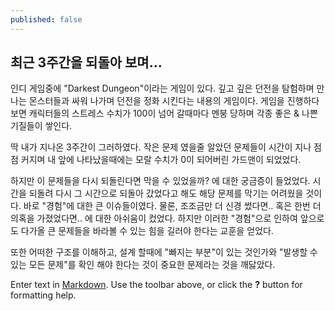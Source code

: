 ```yaml
---
published: false
---
```


## 최근 3주간을 되돌아 보며... 
인디 게임중에 "Darkest Dungeon"이라는 게임이 있다.
깊고 깊은 던전을 탐험하며 만나는 몬스터들과 싸워 나가며 던전을 정화 시킨다는 내용의 게임이다.
게임을 진행하다 보면 캐릭터들의 스트레스 수치가 100이 넘어 갈때마다 멘붕 당하며 각종 좋은 & 나쁜 기질들이 쌓인다.

딱 내가 지나온 3주간이 그러하였다.
작은 문제 였을줄 알았던 문제들이 시간이 지나 점점 커지며 내 앞에 나타났을때에는 모랄 수치가 0이 되어버린 가드맨이 되었었다.

하지만 이 문제들을 다시 되돌린다면 막을 수 있었을까? 에 대한 궁금증이 들었었다.
시간을 되돌려 다시 그 시간으로 되돌아 갔었다고 해도 해당 문제를 막기는 어려웠을 것이다.
바로 "경험"에 대한 큰 이슈들이였다.
물론, 조조금만 더 신경 썼다면.. 혹은 한번 더 의혹을 가졌었다면.. 에 대한 아쉬움이 컸었다.
하지만 이러한 "경험"으로 인하여 앞으로도 다가올 큰 문제들을 바라볼 수 있는 힘을 길러야 한다는 교훈을 얻었다.

또한 어떠한 구조를 이해하고, 설계 할때에 "빠지는 부분"이 있는 것인가와 "발생할 수 있는 모든 문제"를 확인 해야 한다는 것이 중요한 문제라는 것을 깨닳았다.

Enter text in [Markdown](http://daringfireball.net/projects/markdown/). Use the toolbar above, or click the **?** button for formatting help.
